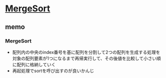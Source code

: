 # [MergeSort](https://github.com/trekhleb/javascript-algorithms/tree/master/src/algorithms/sorting/merge-sort)

## memo

### MergeSort

- 配列内の中央のindex番号を基に配列を分割して2つの配列を生成する処理を対象の配列要素が1つになるまで再帰実行して、その後値を比較して小さい順に配列に格納していく
- 再起処理でsortを呼び出すのが良いかんじ
